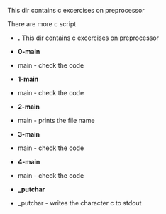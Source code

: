 This dir contains c excercises on preprocessor

There are more c script
- **.**
This dir contains c excercises on preprocessor

- **0-main**
*  main - check the code

- **1-main**
*  main - check the code

- **2-main**
*  main - prints the file name

- **3-main**
*  main - check the code

- **4-main**
*  main - check the code

- **_putchar**
*  _putchar - writes the character c to stdout

